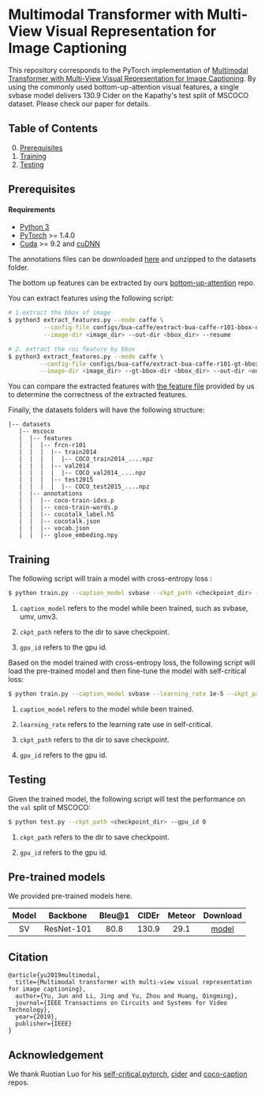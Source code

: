 # Multimodal Transformer with Multi-View Visual Representation for Image Captioning

This repository corresponds to the PyTorch implementation of [Multimodal Transformer with Multi-View Visual Representation for Image Captioning](https://arxiv.org/abs/1905.07841v1). By using the commonly used bottom-up-attention visual features, a single svbase model delivers 130.9 Cider on the Kapathy's test split of MSCOCO dataset. Please check our paper for details.

## Table of Contents

0. [Prerequisites](#Prerequisites)
1. [Training](#Training)
2. [Testing](#Testing)

## Prerequisites

#### Requirements

- [Python 3](https://www.python.org/downloads/)
- [PyTorch](http://pytorch.org/) >= 1.4.0
- [Cuda](https://developer.nvidia.com/cuda-toolkit) >= 9.2 and [cuDNN](https://developer.nvidia.com/cudnn)

The annotations files can be downloaded [here](https://awma1-my.sharepoint.com/:u:/g/personal/yuz_l0_tn/ES91VBvL885MvEVSXeozrXEBRdeQcvj0OplbE2ujooMylQ?e=mRSClL) and unzipped to the datasets folder.

The bottom up features can be extracted by ours [bottom-up-attention](https://github.com/MILVLG/bottom-up-attention.pytorch) repo.

You can extract features using the following script:
```bash
# 1.extract the bbox of image
$ python3 extract_features.py --mode caffe \
          --config-file configs/bua-caffe/extract-bua-caffe-r101-bbox-only.yaml \
          --image-dir <image_dir> --out-dir <bbox_dir> --resume

# 2. extract the roi feature by bbox
$ python3 extract_features.py --mode caffe \
         --config-file configs/bua-caffe/extract-bua-caffe-r101-gt-bbox.yaml \
         --image-dir <image_dir> --gt-bbox-dir <bbox_dir> --out-dir <output_dir> --resume
```
You can compare the extracted features with [the feature file](datasets/mscoco/features/val2014/COCO_val2014_000000000042.npz) provided by us to determine the correctness of the extracted features.

Finally, the datasets folders will have the following structure:

```angular2html
|-- datasets
   |-- mscoco
   |  |-- features
   |  |  |-- frcn-r101
   |  |  |  |-- train2014
   |  |  |  |  |-- COCO_train2014_....npz
   |  |  |  |-- val2014
   |  |  |  |  |-- COCO_val2014_....npz
   |  |  |  |-- test2015
   |  |  |  |  |-- COCO_test2015_....npz
   |  |-- annotations
   |  |  |-- coco-train-idxs.p
   |  |  |-- coco-train-words.p
   |  |  |-- cocotalk_label.h5
   |  |  |-- cocotalk.json
   |  |  |-- vocab.json
   |  |  |-- glove_embeding.npy
```

## Training

The following script will train a model with cross-entropy loss :

```bash
$ python train.py --caption_model svbase --ckpt_path <checkpoint_dir> --gpu_id 0
```

1. `caption_model` refers to the model while been trained, such as svbase, umv, umv3.

2. `ckpt_path` refers to the dir to save checkpoint.

3. `gpu_id` refers to the gpu id.

Based on the model trained with cross-entropy loss, the following script will load the pre-trained model and then fine-tune the model with self-critical loss:

```bash
$ python train.py --caption_model svbase --learning_rate 1e-5 --ckpt_path <checkpoint_dir> --start_from <checkpoint_dir_rl> --gpu_id 0 --max_epochs 25
```

1. `caption_model` refers to the model while been trained.

2. `learning_rate` refers to the learning rate use in self-critical.

3. `ckpt_path` refers to the dir to save checkpoint.

4. `gpu_id` refers to the gpu id.

## Testing

Given the trained model, the following script will test the performance on the `val` split of MSCOCO:

```bash
$ python test.py --ckpt_path <checkpoint_dir> --gpu_id 0
```

1. `ckpt_path` refers to the dir to save checkpoint.

2. `gpu_id` refers to the gpu id.

## Pre-trained models

We provided pre-trained models here.

Model |  Backbone  | Bleu@1 | CIDEr | Meteor |Download
:-:|:-:|:-:|:-:|:-:|:-:
SV|ResNet-101|80.8|130.9|29.1|[model](https://awma1-my.sharepoint.com/:u:/g/personal/yuz_l0_tn/EUakyWWLZ7dGkoO_bljASwABpKPNgKARbuiAyQvaA6dDYg?e=mQYtBy)

## Citation

```
@article{yu2019multimodal,
  title={Multimodal transformer with multi-view visual representation for image captioning},
  author={Yu, Jun and Li, Jing and Yu, Zhou and Huang, Qingming},
  journal={IEEE Transactions on Circuits and Systems for Video Technology},
  year={2019},
  publisher={IEEE}
}
```

## Acknowledgement
We thank Ruotian Luo for his [self-critical.pytorch](https://github.com/ruotianluo/self-critical.pytorch), [cider](https://github.com/ruotianluo/cider/tree/e9b736d038d39395fa2259e39342bb876f1cc877) and [coco-caption](https://github.com/ruotianluo/coco-caption/tree/ea20010419a955fed9882f9dcc53f2dc1ac65092) repos.